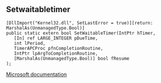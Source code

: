 ## Setwaitabletimer

```
[DllImport("Kernel32.dll", SetLastError = true)][return: MarshalAs(UnmanagedType.Bool)]
public static extern bool SetWaitableTimer(IntPtr hTimer,
   [In] ref LARGE_INTEGER pDueTime,
   int lPeriod,
   TimerAPCProc pfnCompletionRoutine,
   IntPtr lpArgToCompletionRoutine,
   [MarshalAs(UnmanagedType.Bool)] bool fResume
);
```

[Microsoft documentation](https://docs.microsoft.com/en-us/windows/win32/api/synchapi/nf-synchapi-setwaitabletimer)

